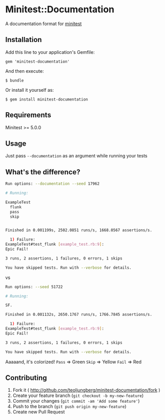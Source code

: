 # Minitest::Documentation

A documentation format for [minitest](https://github.com/seattlerb/minitest)

## Installation

Add this line to your application's Gemfile:

    gem 'minitest-documentation'

And then execute:

    $ bundle

Or install it yourself as:

    $ gem install minitest-documentation

## Requirements

Minitest >= 5.0.0

## Usage

Just pass `--documentation` as an argument while running your tests

## What's the difference?

```bash
Run options: --documentation --seed 17962

# Running:

ExampleTest
  flunk
  pass
  skip


Finished in 0.001199s, 2502.0851 runs/s, 1668.0567 assertions/s.

  1) Failure:
ExampleTest#test_flunk [example_test.rb:9]:
Epic Fail!

3 runs, 2 assertions, 1 failures, 0 errors, 1 skips

You have skipped tests. Run with --verbose for details.
```

vs

```bash
Run options: --seed 51722

# Running:

SF.

Finished in 0.001132s, 2650.1767 runs/s, 1766.7845 assertions/s.

  1) Failure:
ExampleTest#test_flunk [example_test.rb:9]:
Epic Fail!

3 runs, 2 assertions, 1 failures, 0 errors, 1 skips

You have skipped tests. Run with --verbose for details.
```

Aaaaand, it's colorized!
`Pass` => Green
`Skip` => Yellow
`Fail` => Red

## Contributing

1. Fork it ( http://github.com/teoljungberg/minitest-documentation/fork )
2. Create your feature branch (`git checkout -b my-new-feature`)
3. Commit your changes (`git commit -am 'Add some feature'`)
4. Push to the branch (`git push origin my-new-feature`)
5. Create new Pull Request
